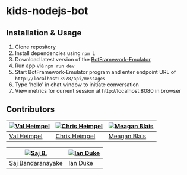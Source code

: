 # kids-nodejs-bot

## Installation & Usage
1. Clone repository
2. Install dependencies using `npm i`
3. Download latest version of the [BotFramework-Emulator](https://github.com/Microsoft/BotFramework-Emulator/releases)
3. Run app via `npm run dev`
4. Start BotFramework-Emulator program and enter endpoint URL of `http://localhost:3978/api/messages`
5. Type 'hello' in chat window to initiate conversation
6. View metrics for current session at http://localhost:8080 in browser

## Contributors
[![Val Heimpel](https://avatars0.githubusercontent.com/u/22244184?s=250&v=4)](https://github.com/vheimpel) | [![Chris Heimpel](https://avatars3.githubusercontent.com/u/2053489?s=250&v=4)](https://github.com/heimp)  | [![Meagan Blais](https://avatars1.githubusercontent.com/u/25989281?s=300&v=4)](https://github.com/MeaganBlais) 
---|---|---
[Val Heimpel](https://github.com/vheimpel) | [Chris Heimpel](https://github.com/vheimpel) | [Meagan Blais](https://github.com/MeaganBlais)

[![Saj B.](https://avatars2.githubusercontent.com/u/15350256?s=250&v=4)](https://github.com/Sanju3001) | [![Ian Duke](https://avatars2.githubusercontent.com/u/16829276?v=4&s=250)](https://github.com/1andee) |
---|---
[Saj Bandaranayake](https://github.com/Sanju3001) | [Ian Duke](https://github.com/1andee)
